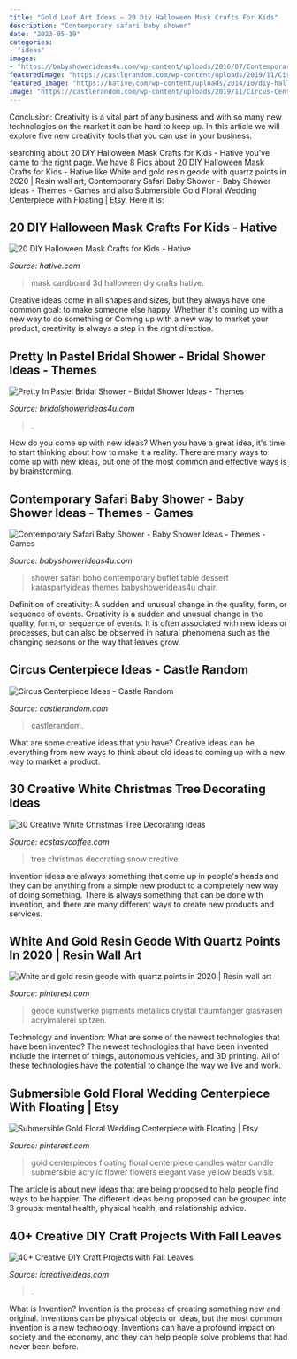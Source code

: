 ```yaml
---
title: "Gold Leaf Art Ideas ~ 20 Diy Halloween Mask Crafts For Kids"
description: "Contemporary safari baby shower"
date: "2023-05-19"
categories:
- "ideas"
images:
- "https://babyshowerideas4u.com/wp-content/uploads/2016/07/Contemporary-Safari-Baby-Shower-Buffet.jpg"
featuredImage: "https://castlerandom.com/wp-content/uploads/2019/11/Circus-Centerpiece-3.jpg"
featured_image: "https://hative.com/wp-content/uploads/2014/10/diy-halloween-mask-crafts/5-3d-cardboard-mask.jpg"
image: "https://castlerandom.com/wp-content/uploads/2019/11/Circus-Centerpiece-3.jpg"
---
```



Conclusion:
Creativity is a vital part of any business and with so many new technologies on the market it can be hard to keep up. In this article we will explore five new creativity tools that you can use in your business.

	

		
searching about 20 DIY Halloween Mask Crafts for Kids - Hative you've came to the right page. We have 8 Pics about 20 DIY Halloween Mask Crafts for Kids - Hative like White and gold resin geode with quartz points in 2020 | Resin wall art, Contemporary Safari Baby Shower - Baby Shower Ideas - Themes - Games and also Submersible Gold Floral Wedding Centerpiece with Floating | Etsy. Here it is:
		
    
## 20 DIY Halloween Mask Crafts For Kids - Hative

<img loading=lazy src="https://hative.com/wp-content/uploads/2014/10/diy-halloween-mask-crafts/5-3d-cardboard-mask.jpg" onerror="this.onerror=null;this.src='https://tse2.mm.bing.net/th?id=OIP.Wjr2fMJWrAHL6Jj9uzrdggHaLG&amp;pid=15.1';" alt="20 DIY Halloween Mask Crafts for Kids - Hative">

_Source: hative.com_

>mask cardboard 3d halloween diy crafts hative. 

	

Creative ideas come in all shapes and sizes, but they always have one common goal: to make someone else happy. Whether it's coming up with a new way to do something or Coming up with a new way to market your product, creativity is always a step in the right direction.

    
## Pretty In Pastel Bridal Shower - Bridal Shower Ideas - Themes

<img loading=lazy src="https://www.bridalshowerideas4u.com/wp-content/uploads/2016/11/Pretty-In-Pastel-Bridal-Shower-Dessert-Table-600x800.jpeg" onerror="this.onerror=null;this.src='https://tse1.mm.bing.net/th?id=OIP.nqvVF2xpFP19DvJJigLRIAHaJ4&amp;pid=15.1';" alt="Pretty In Pastel Bridal Shower - Bridal Shower Ideas - Themes">

_Source: bridalshowerideas4u.com_

>. 

	

How do you come up with new ideas?
When you have a great idea, it's time to start thinking about how to make it a reality. There are many ways to come up with new ideas, but one of the most common and effective ways is by brainstorming.

    
## Contemporary Safari Baby Shower - Baby Shower Ideas - Themes - Games

<img loading=lazy src="https://babyshowerideas4u.com/wp-content/uploads/2016/07/Contemporary-Safari-Baby-Shower-Buffet.jpg" onerror="this.onerror=null;this.src='https://tse1.mm.bing.net/th?id=OIP.9GmhCsXLWEe6TRjhrq12cAHaF_&amp;pid=15.1';" alt="Contemporary Safari Baby Shower - Baby Shower Ideas - Themes - Games">

_Source: babyshowerideas4u.com_

>shower safari boho contemporary buffet table dessert karaspartyideas themes babyshowerideas4u chair. 

	

Definition of creativity: A sudden and unusual change in the quality, form, or sequence of events.
Creativity is a sudden and unusual change in the quality, form, or sequence of events. It is often associated with new ideas or processes, but can also be observed in natural phenomena such as the changing seasons or the way that leaves grow.

    
## Circus Centerpiece Ideas - Castle Random

<img loading=lazy src="https://castlerandom.com/wp-content/uploads/2019/11/Circus-Centerpiece-3.jpg" onerror="this.onerror=null;this.src='https://tse2.mm.bing.net/th?id=OIP.kjrhiVvk5gJ2rk4dJQnsVgHaLG&amp;pid=15.1';" alt="Circus Centerpiece Ideas - Castle Random">

_Source: castlerandom.com_

>castlerandom. 

	

What are some creative ideas that you have?
Creative ideas can be everything from new ways to think about old ideas to coming up with a new way to market a product.

    
## 30 Creative White Christmas Tree Decorating Ideas

<img loading=lazy src="https://i0.wp.com/www.ecstasycoffee.com/wp-content/uploads/2016/11/snow-white-tree.jpg?resize=564%2C751" onerror="this.onerror=null;this.src='https://tse2.mm.bing.net/th?id=OIP.ynaFJ5J5wi8NeSUGRFsTowHaJ3&amp;pid=15.1';" alt="30 Creative White Christmas Tree Decorating Ideas">

_Source: ecstasycoffee.com_

>tree christmas decorating snow creative. 

	

Invention ideas are always something that come up in people's heads and they can be anything from a simple new product to a completely new way of doing something. There is always something that can be done with invention, and there are many different ways to create new products and services.

    
## White And Gold Resin Geode With Quartz Points In 2020 | Resin Wall Art

<img loading=lazy src="https://i.pinimg.com/736x/17/59/f9/1759f91f1e0c8cf91b30065e76200c48.jpg" onerror="this.onerror=null;this.src='https://tse2.mm.bing.net/th?id=OIP.lwmziv7NhncfaOZF1kbnkAHaJ3&amp;pid=15.1';" alt="White and gold resin geode with quartz points in 2020 | Resin wall art">

_Source: pinterest.com_

>geode kunstwerke pigments metallics crystal traumfänger glasvasen acrylmalerei spitzen. 

	

Technology and invention: What are some of the newest technologies that have been invented?
The newest technologies that have been invented include the internet of things, autonomous vehicles, and 3D printing. All of these technologies have the potential to change the way we live and work.

    
## Submersible Gold Floral Wedding Centerpiece With Floating | Etsy

<img loading=lazy src="https://i.pinimg.com/736x/e1/bd/4e/e1bd4e159024a6ea7eed2d98ecc8c0e9.jpg" onerror="this.onerror=null;this.src='https://tse2.mm.bing.net/th?id=OIP.jG89V2GfqyT590OxGcFfKAHaLG&amp;pid=15.1';" alt="Submersible Gold Floral Wedding Centerpiece with Floating | Etsy">

_Source: pinterest.com_

>gold centerpieces floating floral centerpiece candles water candle submersible acrylic flower flowers elegant vase yellow beads visit. 

	

The article is about new ideas that are being proposed to help people find ways to be happier. The different ideas being proposed can be grouped into 3 groups: mental health, physical health, and relationship advice.

    
## 40+ Creative DIY Craft Projects With Fall Leaves

<img loading=lazy src="https://www.icreativeideas.com/wp-content/uploads/2015/10/leaf23.jpg" onerror="this.onerror=null;this.src='https://tse2.mm.bing.net/th?id=OIP.zF2S_3pPGhFUEaPHfwK1BgHaKP&amp;pid=15.1';" alt="40+ Creative DIY Craft Projects with Fall Leaves">

_Source: icreativeideas.com_

>. 

	

What is Invention?
Invention is the process of creating something new and original. Inventions can be physical objects or ideas, but the most common invention is a new technology. Inventions can have a profound impact on society and the economy, and they can help people solve problems that had never been before.

